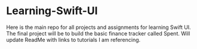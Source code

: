 # Learning-Swift-UI
Here is the main repo for all projects and assignments for learning Swift UI. The final project will be to build the basic finance tracker called Spent. Will update ReadMe with links to tutorials I am referencing.
